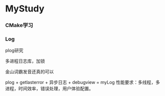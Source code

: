 # MyStudy

### CMake学习

### Log

plog研究

多进程日志库，加锁

金山词霸发音还真的可以


plog + getlasterror + 异步日志 + debugview = myLog
性能要求：多线程，多进程，时间效率，错误处理，用户体验配置。

